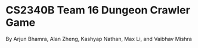 # CS2340B Team 16 Dungeon Crawler Game
By Arjun Bhamra, Alan Zheng, Kashyap Nathan, Max Li, and Vaibhav Mishra
[]()